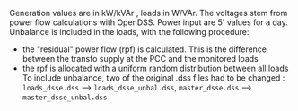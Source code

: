 Generation values are in kW/kVAr , loads in W/VAr.
The voltages stem from power flow calculations with OpenDSS.
Power input are 5' values for a day. 
Unbalance is included in the loads, with the following procedure:
- the "residual" power flow (rpf) is calculated. This is the difference between the transfo supply at the PCC and the monitored loads
- the rpf is allocated with a uniform random distribution between all loads
To include unbalance, two of the original .dss files had to be changed : `loads_dsse.dss` --> `loads_dsse_unbal.dss`, `master_dsse.dss` --> `master_dsse_unbal.dss`
